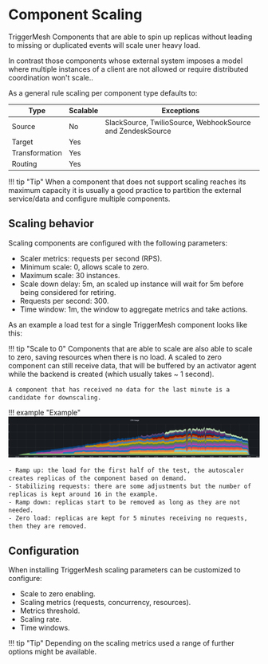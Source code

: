 # Component Scaling

TriggerMesh Components that are able to spin up replicas without leading to missing or duplicated events will scale uner heavy load.

In contrast those components whose external system imposes a model where multiple instances of a client are not allowed or require distributed coordination won't scale..

As a general rule scaling per component type defaults to:

Type | Scalable | Exceptions
------------ | ------------- | -------------
Source | No | SlackSource, TwilioSource, WebhookSource and ZendeskSource
Target | Yes |
Transformation | Yes |
Routing | Yes |

!!! tip "Tip"
    When a component that does not support scaling reaches its maximum capacity it is usually a good practice to partition the external service/data and configure multiple components.

## Scaling behavior

Scaling components are configured with the following parameters:

- Scaler metrics: requests per second (RPS).
- Minimum scale: 0, allows scale to zero.
- Maximum scale: 30 instances.
- Scale down delay: 5m, an scaled up instance will wait for 5m before being considered for retiring.
- Requests per second: 300.
- Time window: 1m, the window to aggregate metrics and take actions.

As an example a load test for a single TriggerMesh component looks like this:

!!! tip "Scale to 0"
    Components that are able to scale are also able to scale to zero, saving resources when there is no load. A scaled to zero component can still receive data, that will be buffered by an activator agent while the backend is created (which usually takes ~ 1 second).

    A component that has received no data for the last minute is a candidate for downscaling.

!!! example "Example"
    ![](../assets/images/scaling/scaling.png)

    - Ramp up: the load for the first half of the test, the autoscaler creates replicas of the component based on demand.
    - Stabilizing requests: there are some adjustments but the number of replicas is kept around 16 in the example.
    - Ramp down: replicas start to be removed as long as they are not needed.
    - Zero load: replicas are kept for 5 minutes receiving no requests, then they are removed.

## Configuration

When installing TriggerMesh scaling parameters can be customized to configure:

- Scale to zero enabling.
- Scaling metrics (requests, concurrency, resources).
- Metrics threshold.
- Scaling rate.
- Time windows.

!!! tip "Tip"
    Depending on the scaling metrics used a range of further options might be available.
